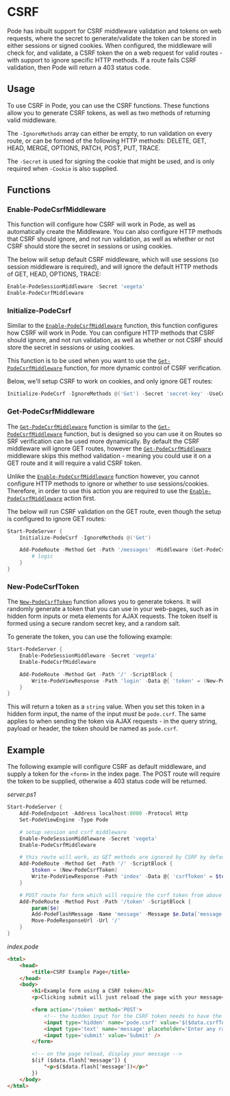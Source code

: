 # CSRF

Pode has inbuilt support for CSRF middleware validation and tokens on web requests, where the secret to generate/validate the token can be stored in either sessions or signed cookies. When configured, the middleware will check for, and validate, a CSRF token the on a web request for valid routes - with support to ignore specific HTTP methods. If a route fails CSRF validation, then Pode will return a 403 status code.

## Usage

To use CSRF in Pode, you can use the CSRF functions. These functions allow you to generate CSRF tokens, as well as two methods of returning valid middleware.

The `-IgnoreMethods` array can either be empty, to run validation on every route, or can be formed of the following HTTP methods: DELETE, GET, HEAD, MERGE, OPTIONS, PATCH, POST, PUT, TRACE.

The `-Secret` is used for signing the cookie that might be used, and is only required when `-Cookie` is also supplied.

## Functions

### Enable-PodeCsrfMiddleware

This function will configure how CSRF will work in Pode, as well as automatically create the Middleware. You can also configure HTTP methods that CSRF should ignore, and not run validation, as well as whether or not CSRF should store the secret in sessions or using cookies.

The below will setup default CSRF middleware, which will use sessions (so session middleware is required), and will ignore the default HTTP methods of GET, HEAD, OPTIONS, TRACE:

```powershell
Enable-PodeSessionMiddleware -Secret 'vegeta'
Enable-PodeCsrfMiddleware
```

### Initialize-PodeCsrf

Similar to the [`Enable-PodeCsrfMiddleware`](../../../../../Functions/Middleware/Enable-PodeCsrfMiddleware) function, this function configures how CSRF will work in Pode. You can configure HTTP methods that CSRF should ignore, and not run validation, as well as whether or not CSRF should store the secret in sessions or using cookies.

This function is to be used when you want to use the [`Get-PodeCsrfMiddleware`](../../../../../Functions/Middleware/Get-PodeCsrfMiddleware) function, for more dynamic control of CSRF verification.

Below, we'll setup CSRF to work on cookies, and only ignore GET routes:

```powershell
Initialize-PodeCsrf -IgnoreMethods @('Get') -Secret 'secret-key' -UseCookies
```

### Get-PodeCsrfMiddleware

The [`Get-PodeCsrfMiddleware`](../../../../../Functions/Middleware/Get-PodeCsrfMiddleware) function is similar to the [`Get-PodeCsrfMiddleware`](../../../../../Functions/Middleware/Get-PodeCsrfMiddleware) function, but is designed so you can use it on Routes so SRF verification can be used more dynamically. By default the CSRF middleware will ignore GET routes, however the [`Get-PodeCsrfMiddleware`](../../../../../Functions/Middleware/Get-PodeCsrfMiddleware) middleware skips this method validation - meaning you could use it on a GET route and it will require a valid CSRF token.

Unlike the [`Enable-PodeCsrfMiddleware`](../../../../../Functions/Middleware/Enable-PodeCsrfMiddleware) function however, you cannot configure HTTP methods to ignore or whether to use sessions/cookies. Therefore, in order to use this action you are required to use the [`Enable-PodeCsrfMiddleware`](../../../../../Functions/Middleware/Enable-PodeCsrfMiddleware) action first.

The below will run CSRF validation on the GET route, even though the setup is configured to ignore GET routes:

```powershell
Start-PodeServer {
    Initialize-PodeCsrf -IgnoreMethods @('Get')

    Add-PodeRoute -Method Get -Path '/messages' -Middleware (Get-PodeCsrfMiddleware) -ScriptBlock {
        # logic
    }
}
```

### New-PodeCsrfToken

The [`New-PodeCsrfToken`](../../../../../Functions/Middleware/New-PodeCsrfToken) function allows you to generate tokens. It will randomly generate a token that you can use in your web-pages, such as in hidden form inputs or meta elements for AJAX requests. The token itself is formed using a secure random secret key, and a random salt.

To generate the token, you can use the following example:

```powershell
Start-PodeServer {
    Enable-PodeSessionMiddleware -Secret 'vegeta'
    Enable-PodeCsrfMiddleware

    Add-PodeRoute -Method Get -Path '/' -ScriptBlock {
        Write-PodeViewResponse -Path 'login' -Data @{ 'token' = (New-PodeCsrfToken) }
    }
}
```

This will return a token as a `string` value. When you set this token in a hidden form input, the name of the input *must* be `pode.csrf`. The same applies to when sending the token via AJAX requests - in the query string, payload or header, the token should be named as `pode.csrf`.

## Example

The following example will configure CSRF as default middleware, and supply a token for the `<form>` in the index page. The POST route will require the token to be supplied, otherwise a 403 status code will be returned.

*server.ps1*
```powershell
Start-PodeServer {
    Add-PodeEndpoint -Address localhost:8080 -Protocol Http
    Set-PodeViewEngine -Type Pode

    # setup session and csrf middleware
    Enable-PodeSessionMiddleware -Secret 'vegeta'
    Enable-PodeCsrfMiddleware

    # this route will work, as GET methods are ignored by CSRF by default
    Add-PodeRoute -Method Get -Path '/' -ScriptBlock {
        $token = (New-PodeCsrfToken)
        Write-PodeViewResponse -Path 'index' -Data @{ 'csrfToken' = $token } -FlashMessages
    }

    # POST route for form which will require the csrf token from above
    Add-PodeRoute -Method Post -Path '/token' -ScriptBlock {
        param($e)
        Add-PodeFlashMessage -Name 'message' -Message $e.Data['message']
        Move-PodeResponseUrl -Url '/'
    }
}
```

*index.pode*
```html
<html>
    <head>
        <title>CSRF Example Page</title>
    </head>
    <body>
        <h1>Example form using a CSRF token</h1>
        <p>Clicking submit will just reload the page with your message</p>

        <form action='/token' method='POST'>
            <!-- the hidden input for the CSRF token needs to have the name 'pode.csrf' -->
            <input type='hidden' name='pode.csrf' value='$($data.csrfToken)' />
            <input type='text' name='message' placeholder='Enter any random text' />
            <input type='submit' value='Submit' />
        </form>

        <!-- on the page reload, display your message -->
        $(if ($data.flash['message']) {
            "<p>$($data.flash['message'])</p>"
        })
    </body>
</html>
```
